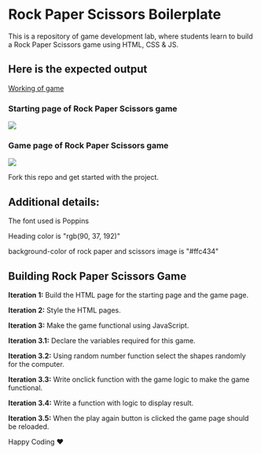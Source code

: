 # Rock Paper Scissors Boilerplate

This is a repository of game development lab, where students learn to build a Rock Paper Scissors game using HTML, CSS & JS.

## Here is the expected output

[Working of game](https://s3.ap-south-1.amazonaws.com/kalvi-education.github.io/front-end-web-development/rock-paper-scissors-game.gif)

### Starting page of Rock Paper Scissors game

![](https://s3.ap-south-1.amazonaws.com/kalvi-education.github.io/front-end-web-development/rock-paper-scissors-home-screen.png)

### Game page of Rock Paper Scissors game

![](https://s3.ap-south-1.amazonaws.com/kalvi-education.github.io/front-end-web-development/rock-paper-scissors-game-screen.png)

Fork this repo and get started with the project.

## Additional details:

The font used is Poppins 

Heading color is "rgb(90, 37, 192)"

background-color of rock paper and scissors image is "#ffc434"

## Building Rock Paper Scissors Game
**Iteration 1:** Build the HTML page for the starting page and the game page.

**Iteration 2:** Style the HTML pages.

**Iteration 3:** Make the game functional using JavaScript.

**Iteration 3.1:** Declare the variables required for this game.

**Iteration 3.2:** Using random number function select the shapes randomly for the computer.

**Iteration 3.3:** Write onclick function with the game logic to make the game functional.

**Iteration 3.4:** Write a function with logic to display result.

**Iteration 3.5:** When the play again button is clicked the game page should be reloaded.

Happy Coding ❤️ 
